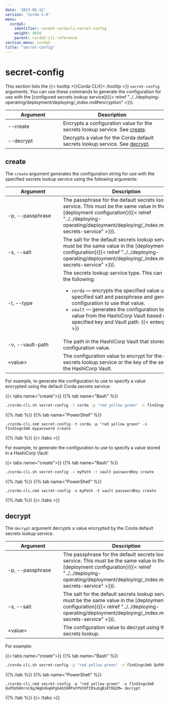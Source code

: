 ```yaml
---
date: '2023-05-12'
version: 'Corda 5.0'
menu:
  corda5:
    identifier: corda5-cordacli-secret-config
    weight: 4050
    parent: corda5-cli-reference
section_menu: corda5
title: "secret-config"
---
```


# secret-config

This section lists the {{< tooltip >}}Corda CLI{{< /tooltip >}} `secret-config` arguments. You can use these commands to generate the configuration for use with the [configured secrets lookup service]({{< relref "../../deploying-operating/deployment/deploying/_index.md#encryption" >}}).

| <div style="width:160px">Argument</div> | Description                                                                             |
| --------------------------------------- | --------------------------------------------------------------------------------------- |
| \-\-create                              | Encrypts a configuration value for the secrets lookup service. See [create](#create).   |
| \-\-decrypt                             | Decrypts a value for the Corda default secrets lookup service. See [decrypt](#decrypt). |

## create

The `create` argument generates the configuration string for use with the specified secrets lookup service using the following arguments:

| <div style="width:160px">Argument</div> | Description                                                                                                                                                                                                                                                                                                                                                                      |
| --------------------------------------- | -------------------------------------------------------------------------------------------------------------------------------------------------------------------------------------------------------------------------------------------------------------------------------------------------------------------------------------------------------------------------------- |
| \-p, \-\-passphrase                     | The passphrase for the default secrets lookup service. This must be the same value in the [deployment configuration]({{< relref "../../deploying-operating/deployment/deploying/_index.md#default-secrets-service" >}}).                                                                                                                                                                 |
| \-s, \-\-salt                           | The salt for the default secrets lookup service. This must be the same value in the [deployment configuration]({{< relref "../../deploying-operating/deployment/deploying/_index.md#default-secrets-service" >}}).                                                                                                                                                                       |
| \-t, \-\-type                           | The secrets lookup service type. This can be one of the following: <ul><li>`corda` — encrypts the specified value using the specified salt and passphrase and generates the configuration to use that value.</li><li>`vault` —  generates the configuration to use a value from the HashiCorp Vault based on the specified key and Vault path. {{< enterprise-icon >}}</li></ul> |
| \-v, \-\-vault-path                     | The path in the HashiCorp Vault that stores the configuration value.                                                                                                                                                                                                                                                                                                             |
| \<value\>                                 | The configuration value to encrypt for the default secrets lookup service or the key of the secret for the HashiCorp Vault.                                                                                                                                                                                                                                                      |

For example, to generate the configuration to use to specify a value encrypted using the default Corda secrets service:

   {{< tabs name="create">}}
   {{% tab name="Bash" %}}
   ```sh
   ./corda-cli.sh secret-config -t corda -p "red yellow green" -s f1nd1ngn3m0 mypassword create
   ```
   {{% /tab %}}
   {{% tab name="PowerShell" %}}
   ```shell
   ./corda-cli.cmd secret-config -t corda -p "red yellow green" -s f1nd1ngn3m0 mypassword create
   ```
   {{% /tab %}}
   {{< /tabs >}}

For example, to generate the configuration to use to specify a value stored in a HashiCorp Vault:

   {{< tabs name="create">}}
   {{% tab name="Bash" %}}
   ```sh
   ./corda-cli.sh secret-config -v myPath -t vault passwordKey create
   ```
   {{% /tab %}}
   {{% tab name="PowerShell" %}}
   ```shell
   ./corda-cli.cmd secret-config -v myPath -t vault passwordKey create
   ```
   {{% /tab %}}
   {{< /tabs >}}

## decrypt

The `decrypt` argument decrypts a value encrypted by the Corda default secrets lookup service.

| <div style="width:160px">Argument</div> | Description                                                                                                                                                                                                      |
| --------------------------------------- | ---------------------------------------------------------------------------------------------------------------------------------------------------------------------------------------------------------------- |
| \-p, \-\-passphrase                     | The passphrase for the default secrets lookup service. This must be the same value in the [deployment configuration]({{< relref "../../deploying-operating/deployment/deploying/_index.md#default-secrets-service" >}}). |
| \-s, \-\-salt                           | The salt for the default secrets lookup service. This must be the same value in the [deployment configuration]({{< relref "../../deploying-operating/deployment/deploying/_index.md#default-secrets-service" >}}).       |
| \<value\>                                 | The configuration value to decrypt using the default secrets lookup.                                                                                      |

For example:

   {{< tabs name="create">}}
   {{% tab name="Bash" %}}
   ```sh
   ./corda-cli.sh secret-config -p "red yellow green" -s f1nd1ngn3m0 QuPOUSHXrnC8gJWgKdGq6Pgb45S9RPatPUCHTI9SuEgBiKfDQ2M= decrypt
   ```
   {{% /tab %}}
   {{% tab name="PowerShell" %}}
   ```shell
   ./corda-cli.cmd secret-config -p "red yellow green" -s f1nd1ngn3m0 QuPOUSHXrnC8gJWgKdGq6Pgb45S9RPatPUCHTI9SuEgBiKfDQ2M= decrypt
   ```
   {{% /tab %}}
   {{< /tabs >}}
